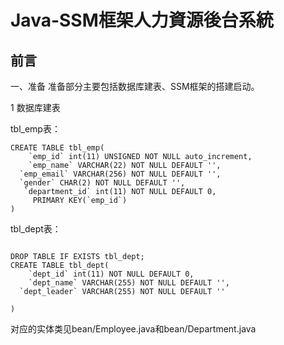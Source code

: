 # Java-SSM框架人力資源後台系統

## 前言

一、准备
准备部分主要包括数据库建表、SSM框架的搭建启动。

1 数据库建表

tbl_emp表：

```
CREATE TABLE tbl_emp(
	`emp_id` int(11) UNSIGNED NOT NULL auto_increment,
	`emp_name` VARCHAR(22) NOT NULL DEFAULT '',
  `emp_email` VARCHAR(256) NOT NULL DEFAULT '',
  `gender` CHAR(2) NOT NULL DEFAULT '',
   `department_id` int(11) NOT NULL DEFAULT 0,
	 PRIMARY KEY(`emp_id`)
) 
```


tbl_dept表：

```

DROP TABLE IF EXISTS tbl_dept;
CREATE TABLE tbl_dept(
	`dept_id` int(11) NOT NULL DEFAULT 0,
	`dept_name` VARCHAR(255) NOT NULL DEFAULT '',
  `dept_leader` VARCHAR(255) NOT NULL DEFAULT ''

)
```
对应的实体类见bean/Employee.java和bean/Department.java